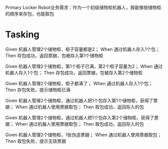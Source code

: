 Primary Locker Robot业务需求：作为一个初级储物柜机器人，我能够按储物柜的顺序来存包，也能取包

# Tasking 

Given 机器人管理2个储物柜，柜子容量都是2；
When 通过机器人存入1个包；
Then 存包成功，返回票据，包被存入第1个储物柜

Given 机器人管理2个储物柜，第1个柜子已满，第2个柜子容量为2；
When 通过机器人存入1个包；
Then 存包成功，返回票据，包被存入第2个储物柜

Given 机器人管理2个储物柜，柜子都满了；
When 通过机器人存入1个包；
Then 存包失败，提示储物柜已满

Given 机器人管理2个储物柜，通过机器人把1个包存入第1个储物柜，获得了票据；
When 通过机器人使用票据取包；
Then 取包成功，返回存入的包

Given 机器人管理2个储物柜，通过机器人把1个包存入第2个储物柜，获得了票据；
When 通过机器人使用票据取包；
Then 取包成功，返回存入的包

Given 机器人管理2个储物柜，1张伪造票据；
When 通过机器人使用票据取包；
Then 取包失败，提示无效票据